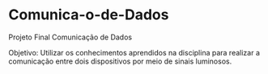 # Comunica-o-de-Dados
Projeto Final Comunicação de Dados

Objetivo: Utilizar os conhecimentos aprendidos na disciplina para realizar a comunicação entre dois dispositivos por meio de sinais luminosos.

